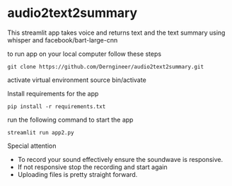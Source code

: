 # audio2text2summary

This streamlit app takes voice and returns text and the text summary using whisper and facebook/bart-large-cnn

to run app on your local computer follow these steps

    git clone https://github.com/Derngineer/audio2text2summary.git

activate virtual environment
    source bin/activate

Install requirements for the app

    pip install -r requirements.txt

run the following command to start the app

    streamlit run app2.py


Special attention
- To record your sound effectively ensure the soundwave is responsive.
- If not responsive stop the recording and start again
- Uploading files is pretty straight forward.
